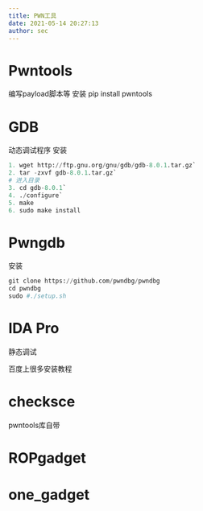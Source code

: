 ```yaml
---
title: PWN工具
date: 2021-05-14 20:27:13
author: sec
---
```

# Pwntools
编写payload脚本等
安装
pip install pwntools

# GDB
动态调试程序
安装
```py
1. wget http://ftp.gnu.org/gnu/gdb/gdb-8.0.1.tar.gz`
2. tar -zxvf gdb-8.0.1.tar.gz`
# 进入目录
3. cd gdb-8.0.1`
4. ./configure`
5. make
6. sudo make install
```
# Pwngdb
安装
```py
git clone https://github.com/pwndbg/pwndbg
cd pwndbg
sudo #./setup.sh
```
# IDA Pro
静态调试

百度上很多安装教程

# checksce
pwntools库自带

# ROPgadget
# one_gadget

